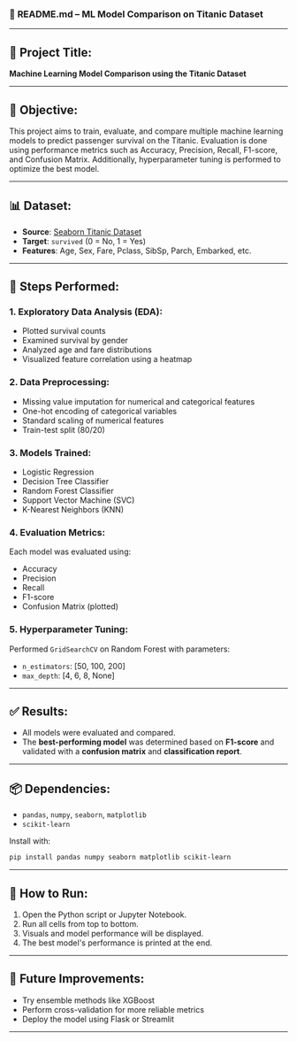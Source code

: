 

### 📄 **README.md** – ML Model Comparison on Titanic Dataset

---

## 🧠 Project Title:

**Machine Learning Model Comparison using the Titanic Dataset**

---

## 📌 Objective:

This project aims to train, evaluate, and compare multiple machine learning models to predict passenger survival on the Titanic. Evaluation is done using performance metrics such as Accuracy, Precision, Recall, F1-score, and Confusion Matrix. Additionally, hyperparameter tuning is performed to optimize the best model.

---

## 📊 Dataset:

* **Source**: [Seaborn Titanic Dataset](https://github.com/mwaskom/seaborn-data)
* **Target**: `survived` (0 = No, 1 = Yes)
* **Features**: Age, Sex, Fare, Pclass, SibSp, Parch, Embarked, etc.

---

## 🔧 Steps Performed:

### 1. **Exploratory Data Analysis (EDA)**:

* Plotted survival counts
* Examined survival by gender
* Analyzed age and fare distributions
* Visualized feature correlation using a heatmap

### 2. **Data Preprocessing**:

* Missing value imputation for numerical and categorical features
* One-hot encoding of categorical variables
* Standard scaling of numerical features
* Train-test split (80/20)

### 3. **Models Trained**:

* Logistic Regression
* Decision Tree Classifier
* Random Forest Classifier
* Support Vector Machine (SVC)
* K-Nearest Neighbors (KNN)

### 4. **Evaluation Metrics**:

Each model was evaluated using:

* Accuracy
* Precision
* Recall
* F1-score
* Confusion Matrix (plotted)

### 5. **Hyperparameter Tuning**:

Performed `GridSearchCV` on Random Forest with parameters:

* `n_estimators`: \[50, 100, 200]
* `max_depth`: \[4, 6, 8, None]

---

## ✅ Results:

* All models were evaluated and compared.
* The **best-performing model** was determined based on **F1-score** and validated with a **confusion matrix** and **classification report**.

---

## 📦 Dependencies:

* `pandas`, `numpy`, `seaborn`, `matplotlib`
* `scikit-learn`

Install with:

```bash
pip install pandas numpy seaborn matplotlib scikit-learn
```

---

## 🚀 How to Run:

1. Open the Python script or Jupyter Notebook.
2. Run all cells from top to bottom.
3. Visuals and model performance will be displayed.
4. The best model's performance is printed at the end.

---

## 🏁 Future Improvements:

* Try ensemble methods like XGBoost
* Perform cross-validation for more reliable metrics
* Deploy the model using Flask or Streamlit

---

